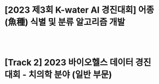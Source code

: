 # [2023 제3회 K-water AI 경진대회] 어종(魚種) 식별 및 분류 알고리즘 개발

<br>

<br>

# [Track 2] 2023 바이오헬스 데이터 경진대회 - 치의학 분야 (일반 부문)